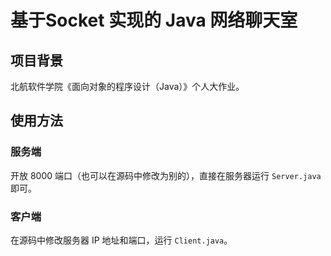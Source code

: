 # 基于Socket 实现的 Java 网络聊天室

## 项目背景

北航软件学院《面向对象的程序设计（Java）》个人大作业。

## 使用方法

### 服务端

开放 8000 端口（也可以在源码中修改为别的），直接在服务器运行 `Server.java` 即可。

### 客户端

在源码中修改服务器 IP 地址和端口，运行 `Client.java`。